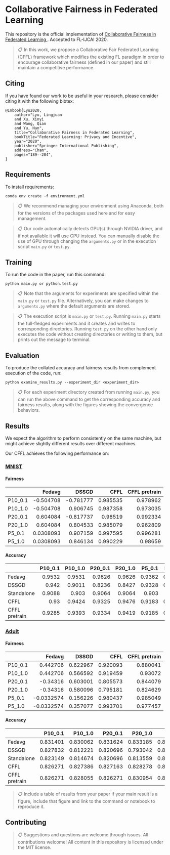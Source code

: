 # Collaborative Fairness in Federated Learning

This repository is the official implementation of [Collaborative Fairness in Federated Learning
](https://arxiv.org/abs/2008.12161). Accepted to FL-IJCAI 2020.

>📋 In this work, we propose a Collaborative Fair Federated Learning (CFFL) framework which modifies the existing FL paradigm in order to encourage collaborative fairness (defined in our paper) and still maintain a competitive performance.

## Citing
If you have found our work to be useful in your research, please consider citing it with the following bibtex:
```
@Inbook{Lyu2020,
    author="Lyu, Lingjuan
    and Xu, Xinyi
    and Wang, Qian
    and Yu, Han",
    title="Collaborative Fairness in Federated Learning",
    bookTitle="Federated Learning: Privacy and Incentive",
    year="2020",
    publisher="Springer International Publishing",
    address="Cham",
    pages="189--204",
}
```

## Requirements

To install requirements:

```setup
conda env create -f environment.yml
```
>📋  We recommend managing your environment using Anaconda, both for the versions of the packages used here and for easy management. 

>📋  Our code automatically detects GPU(s) through NVIDIA driver, and if not available it will use CPU instead. You can manually disable the use of GPU through changing the `arguments.py` or in the execution script `main.py` or `test.py`.



## Training

To run the code in the paper, run this command:
```
python main.py or python.test.py
```
>📋  Note that the arguments for experiments are specified within the `main.py` or `test.py` file. Alternatively, you can make changes to `arguments.py` where the default arguments are stored.


>📋  The execution script is `main.py` or `test.py`. Running `main.py` starts the full-fledged experiments and it creates and writes to corresponding directories. Running `test.py` on the other hand only executes the code without creating directories or writing to them, but prints out the message to terminal.

## Evaluation

To produce the collated accuracy and fairness results from complement execution of the code, run:

```eval
python examine_results.py --experiment_dir <experiment_dir>
```

>📋  For each experiment directory created from running `main.py`, you can run the above command to get the corresponding accuracy and fairness results, along with the figures showing the convergence behaviors.

<!---
We do not have pre-trained models currently.
## Pre-trained Models

You can download pretrained models here:

- [My awesome model](https://drive.google.com/mymodel.pth) trained on ImageNet using parameters x,y,z. 

>📋  Give a link to where/how the pretrained models can be downloaded and how they were trained (if applicable).  Alternatively you can have an additional column in your results table with a link to the models.
--->

## Results
We expect the algorithm to perform consistently on the same machine, but might achieve slightly different results over different machines.

Our CFFL achieves the following performance on:
### [MNIST](http://yann.lecun.com/exdb/mnist/)

#### Fairness
|         |     Fedavg |     DSSGD |     CFFL |   CFFL pretrain |
|:--------|-----------:|----------:|---------:|----------------:|
| P10_0.1 | -0.504708  | -0.781777 | 0.985535 |        0.978962 |
| P10_1.0 | -0.504708  |  0.906745 | 0.987358 |        0.973035 |
| P20_0.1 |  0.604084  | -0.817737 | 0.98519  |        0.992334 |
| P20_1.0 |  0.604084  |  0.804533 | 0.985079 |        0.962809 |
| P5_0.1  |  0.0308093 |  0.907159 | 0.997595 |        0.996281 |
| P5_1.0  |  0.0308093 |  0.846134 | 0.990229 |        0.98659  |

#### Accuracy
|               |   P10_0.1 |   P10_1.0 |   P20_0.1 |   P20_1.0 |   P5_0.1 |   P5_1.0 |
|:--------------|----------:|----------:|----------:|----------:|---------:|---------:|
| Fedavg        |    0.9532 |    0.9531 |    0.9626 |    0.9626 |   0.9362 |   0.9362 |
| DSSGD         |    0.942  |    0.9011 |    0.8236 |    0.8427 |   0.9328 |   0.9156 |
| Standalone    |    0.9088 |    0.903  |    0.9064 |    0.9064 |   0.903  |   0.903  |
| CFFL          |    0.93   |    0.9424 |    0.9325 |    0.9476 |   0.9183 |   0.9261 |
| CFFL pretrain |    0.9285 |    0.9393 |    0.9334 |    0.9419 |   0.9185 |   0.9274 |


### [Adult](http://archive.ics.uci.edu/ml/datasets/Adult)

#### Fairness
|         |     Fedavg |    DSSGD |     CFFL |   CFFL pretrain |
|:--------|-----------:|---------:|---------:|----------------:|
| P10_0.1 |  0.442706  | 0.622967 | 0.920093 |        0.880041 |
| P10_1.0 |  0.442706  | 0.566592 | 0.919459 |        0.93072  |
| P20_0.1 | -0.34316   | 0.603001 | 0.805573 |        0.844079 |
| P20_1.0 | -0.34316   | 0.580096 | 0.795181 |        0.824629 |
| P5_0.1  | -0.0332574 | 0.156226 | 0.980437 |        0.985049 |
| P5_1.0  | -0.0332574 | 0.357077 | 0.993701 |        0.977457 |

#### Accuracy
|               |   P10_0.1 |   P10_1.0 |   P20_0.1 |   P20_1.0 |   P5_0.1 |   P5_1.0 |
|:--------------|----------:|----------:|----------:|----------:|---------:|---------:|
| Fedavg        |  0.831401 |  0.830062 |  0.831624 |  0.833185 | 0.825825 | 0.827609 |
| DSSGD         |  0.827832 |  0.812221 |  0.820696 |  0.793042 | 0.819358 | 0.818912 |
| Standalone    |  0.823149 |  0.814674 |  0.820696 |  0.813559 | 0.819358 | 0.812221 |
| CFFL          |  0.826271 |  0.827386 |  0.827163 |  0.828278 | 0.819581 | 0.826271 |
| CFFL pretrain |  0.826271 |  0.828055 |  0.826271 |  0.830954 | 0.818912 | 0.827832 |


>📋  Include a table of results from your paper If your main result is a figure, include that figure and link to the command or notebook to reproduce it. 


## Contributing

>📋 Suggestions and questions are welcome through issues. All contributions welcome! All content in this repository is licensed under the MIT license.

